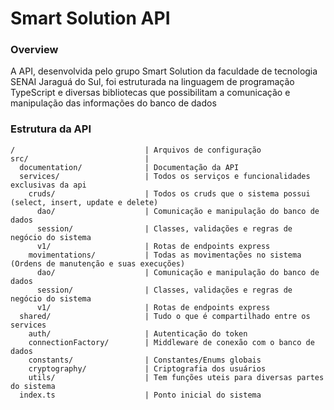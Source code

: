 # Smart Solution API

### Overview
A API, desenvolvida pelo grupo Smart Solution da faculdade de tecnologia SENAI Jaraguá do Sul, foi estruturada na linguagem de programação TypeScript e diversas bibliotecas que possibilitam a comunicação e manipulação das informações do banco de dados

### Estrutura da API

    /                             | Arquivos de configuração 
    src/                          |
      documentation/              | Documentação da API
      services/                   | Todos os serviços e funcionalidades exclusivas da api
        cruds/                    | Todos os cruds que o sistema possui (select, insert, update e delete)
          dao/                    | Comunicação e manipulação do banco de dados 
          session/                | Classes, validações e regras de negócio do sistema
          v1/                     | Rotas de endpoints express
        movimentations/           | Todas as movimentações no sistema (Ordens de manutenção e suas execuções)
          dao/                    | Comunicação e manipulação do banco de dados 
          session/                | Classes, validações e regras de negócio do sistema
          v1/                     | Rotas de endpoints express
      shared/                     | Tudo o que é compartilhado entre os services
        auth/                     | Autenticação do token
        connectionFactory/        | Middleware de conexão com o banco de dados
        constants/                | Constantes/Enums globais
        cryptography/             | Criptografia dos usuários
        utils/                    | Tem funções uteis para diversas partes do sistema
      index.ts                    | Ponto inicial do sistema
